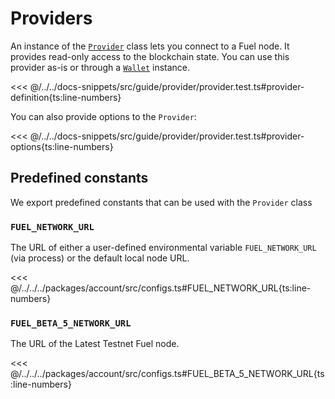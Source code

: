 # Providers

An instance of the [`Provider`](../../api/Account/Provider.md) class lets you connect to a Fuel node. It provides read-only access to the blockchain state. You can use this provider as-is or through a [`Wallet`](../../api/Account/Wallet.md) instance.

<<< @/../../docs-snippets/src/guide/provider/provider.test.ts#provider-definition{ts:line-numbers}

You can also provide options to the `Provider`:

<<< @/../../docs-snippets/src/guide/provider/provider.test.ts#provider-options{ts:line-numbers}

## Predefined constants

We export predefined constants that can be used with the `Provider` class

### `FUEL_NETWORK_URL`

The URL of either a user-defined environmental variable `FUEL_NETWORK_URL` (via process) or the default local node URL.

<<< @/../../../packages/account/src/configs.ts#FUEL_NETWORK_URL{ts:line-numbers}

### `FUEL_BETA_5_NETWORK_URL`

The URL of the Latest Testnet Fuel node.

<<< @/../../../packages/account/src/configs.ts#FUEL_BETA_5_NETWORK_URL{ts:line-numbers}
